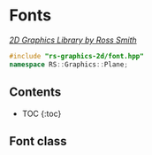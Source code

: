 # Fonts

_[2D Graphics Library by Ross Smith](index.html)_

```c++
#include "rs-graphics-2d/font.hpp"
namespace RS::Graphics::Plane;
```

## Contents

* TOC
{:toc}

## Font class



<!--

Title: Graphics Library: Font
CSS: style.css

# [Graphics Library](index.html): Font #

By Ross Smith

* `#include "rs-graphics/font.hpp"`
* `namespace RS::Graphics`

## Contents ##

{{TOC}}

## Supporting types ##

* `namespace` **`FontStyle`**
    * `constexpr int FontStyle::`**`regular`** `= 0`
    * `constexpr int FontStyle::`**`bold`** `= 1`
    * `constexpr int FontStyle::`**`italic`** `= 2`
    * `constexpr int FontStyle::`**`fallback`** `= 4`

Style flags used in the `FontMap::find()` function.

## Font class ##

* `class` **`Font`**

A class that represents a single font. This may be loaded from an OTF or TTF
file, or may be one of several fonts loaded from a TTC file.

* `Font::`**`Font`**`() noexcept`

The default constructor creates a null font with no name or glyphs.

* `explicit Font::`**`Font`**`(const std::string& filename, int index = 0)`

Load a font from a file (OTF, TTF, or TTC). The index indicates which font to
load from a TTC file. This will create a null font if the index is out of
range for a TTC file, or if it is anything other than zero for an OTF or TTF
file.

* `Font::`**`Font`**`(const Font& f) noexcept`
* `Font::`**`Font`**`(Font&& f) noexcept`
* `virtual Font::`**`~Font`**`() noexcept`
* `Font& Font::`**`operator=`**`(const Font& f) noexcept`
* `Font& Font::`**`operator=`**`(Font&& f) noexcept`

Other life cycle functions.

* `Font::`**`operator bool`**`() const noexcept`

True if the font is not null (i.e. a font was successfully loaded from a
file).

* `std::string Font::`**`family`**`() const`
* `std::string Font::`**`subfamily`**`() const`
* `std::string Font::`**`name`**`() const`

These return the family and subfamily names, or the full name of the font.

* `bool Font::`**`has_glyph`**`(char32_t c) const noexcept`
* `bool Font::`**`has_glyphs`**`(char32_t first, char32_t last) const noexcept`
* `template <typename Range> bool Font::`**`has_glyphs`**`(const Range& range) const`

These report whether or not a glyph, or a range of glyphs, is available in the
font. A glyph range can be supplied either as the first and last glyph in a
range (inclusive), or as an explicit list. The `has_glyphs()` functions will
return true only if every glyph in the range is present. All of these
functions will return false if any of the characters being queried is not a
valid Unicode scalar value.

* `static std::vector<Font> Font::`**`load`**`(const std::string& filename)`

Loads all of the available fonts from a TTC file. For OTF and TTF files that
have only one font, this just calls the `Font` constructor.

## ScaledFont class ##

* `class` **`ScaledFont`**`: public Font`

This class represents a font scaled to a particular size.

* `ScaledFont::`**`ScaledFont`**`() noexcept`

The default constructor creates a null font with no name, glyphs, or metrics.

* `ScaledFont::`**`ScaledFont`**`(const Font& font, int scale) noexcept`
* `ScaledFont::`**`ScaledFont`**`(const Font& font, Int2 scale) noexcept`

Construct a `ScaledFont` from a `Font` and a scale factor. The scale factor
indicates the scaled font's em size in pixels. This can be a single value, or
separate values for the X and Y scales. Behaviour is undefined if either scale
factor is less than or equal to zero.

* `ScaledFont::`**`ScaledFont`**`(const ScaledFont& sf) noexcept`
* `ScaledFont::`**`ScaledFont`**`(ScaledFont&& sf) noexcept`
* `virtual ScaledFont::`**`~ScaledFont`**`() noexcept`
* `ScaledFont& ScaledFont::`**`operator=`**`(const ScaledFont& sf) noexcept`
* `ScaledFont& ScaledFont::`**`operator=`**`(ScaledFont&& sf) noexcept`

Other life cycle functions.

* `Int2 ScaledFont::`**`scale`**`() const noexcept`

Returns the font scale (the em size in pixels).

* `int ScaledFont::`**`ascent`**`() const noexcept`
* `int ScaledFont::`**`descent`**`() const noexcept`
* `int ScaledFont::`**`line_gap`**`() const noexcept`
* `int ScaledFont::`**`line_offset`**`() const noexcept`

These return font metrics. The ascent is the maximum distance from the
baseline to the top of a glyph. The descent is the maximum distance from the
baseline to the bottom of a glyph, and is normally negative. The line gap is
the extra distance between lines, beyond what is implied by the ascent and
descent. The line offset is the distance between the baselines of successive
lines, and is equal to `ascent()-descent()+line_gap()`. All measures are in
pixels.

* `template <typename C> bool ScaledFont::`**`render`**`(Image<C>& image, Int2& offset, std::string_view text,
    int line_shift = 0, C text_colour = C::black(), C background = [see below]) const`

This function renders text to a new image. Multiple lines of text are
supported. The supplied `image` object will be reset to the minimum size
required to contain the rendered text. The `offset` vector will be set to the
position of the image's top left corner relative to the initial reference
point (beginning of the baseline of the first line of text).

If a `line_shift` is supplied, it will be added to the normal vertical spacing
between lines, in pixels (this can be negative if you want lines to be closer
together than usual).

The text colour defaults to black; the background colour defaults to
transparent if an alpha channel is present, otherwise white.

This will return true if the rendering was successful, false if an error
prevented rendering (either the font is null or the text contains invalid
UTF-8). It will still return true if nothing was rendered because the text is
empty or contains only whitespace characters.

This will fail to compile if the colour space is `sRGB`, which does not allow
linear compositing.

* `template <typename C> bool ScaledFont::`**`render_to`**`(WriteImage<C> image, Int2 ref_point, std::string_view text,
    int line_shift = 0, C text_colour = C::black()) const`

This function renders text to an existing image. Multiple lines of text are
supported. The supplied `ref_point` is used as the beginning of the baseline
of the first line of text (it should be at least `ascent()` pixels from the
top of the image to avoid clipping). Any part of the text that falls outside
the bounds of the image will be clipped.

If a `line_shift` is supplied, it will be added to the normal vertical spacing
between lines, in pixels (this can be negative if you want lines to be closer
together than usual).

The text colour defaults to black. This will be alpha blended with the
existing pixels of the image.

This will return true if the rendering was successful, false if an error
prevented rendering (either the font is null or the text contains invalid
UTF-8). It will still return true if nothing was rendered because the text is
empty or contains only whitespace characters, or the rendered glyphs fall
entirely outside the image.

This will fail to compile if the colour space is `sRGB` or the colour type has
no alpha channel.

* `Box_i2 ScaledFont::`**`text_box`**`(std::string_view text, int line_shift = 0) const`

Returns the bounding box of the supplied text, with the origin at the
beginning of the baseline of the first line of text.

If a `line_shift` is supplied, it will be added to the normal vertical spacing
between lines, in pixels (this can be negative if you want lines to be closer
together than usual).

This will return an empty box if the call fails because the font is null, the
text is empty, the text contains no non-whitespace characters, or the text
contains invalid UTF-8.

* `size_t ScaledFont::`**`text_fit`**`(std::string_view text, size_t max_pixels) const`

Indicates how much of the given single line of text will fit into a space of
the given width (`max_pixels`). This will return zero if the font is null, the
text contains invalid UTF-8, or the text contains any line feed characters. It
will return `npos` if the entire text will fit. Otherwise, it returns the
length of the longest substring that will fit into the space, in bytes (this
will always point to a UTF-8 character boundary).

* `int ScaledFont::`**`text_wrap`**`(std::string_view text_in, std::string& text_out, size_t max_pixels) const`

Wrap text at word boundaries (determined by ASCII whitespace) to fit into the
given pixel width. Leading and trailing line feeds are stripped from the input
text, but internal line breaks will be retained.

The return value is the number of lines in the wrapped text, or -1 if the text
wrapping failed because the font is null or the input text contained a word
too long to fit in the allowed space. If -1 is returned, `text_out` will be
set to an empty string.

Behaviour is undefined if `text_in` and `text_out` are the same string.

## FontMap class ##

* `class` **`FontMap`**

A `FontMap` contains information about a set of fonts, typically all the fonts
in a given set of directories. Fonts are organised by family and subfamily
(the subfamily usually represents variations such as bold or italic).

All queries based on family or subfamily names are case insensitive for ASCII
characters.

* `FontMap::`**`FontMap`**`()`
* `FontMap::`**`FontMap`**`(const FontMap& fm) noexcept`
* `FontMap::`**`FontMap`**`(FontMap&& fm) noexcept`
* `FontMap::`**`~FontMap`**`() noexcept`
* `FontMap& FontMap::`**`operator=`**`(const FontMap& fm) noexcept`
* `FontMap& FontMap::`**`operator=`**`(FontMap&& fm) noexcept`

Life cycle functions.

* `void FontMap::`**`clear`**`() noexcept`

Clears all fonts from the `FontMap`.

* `bool FontMap::`**`contains`**`(const std::string& family) const noexcept`
* `bool FontMap::`**`contains`**`(const std::string& family, const std::string& subfamily) const noexcept`

True if the `FontMap` contains any fonts matching the given names.

* `bool FontMap::`**`empty`**`() const noexcept`

True if the `FontMap` contains no fonts (equivalent to `num_families()==0`).

* `std::vector<std::string> FontMap::`**`families`**`() const`

Returns a list of all font family names.

* `std::vector<std::string> FontMap::`**`subfamilies`**`(const std::string& family) const`

Returns a list of all subfamily names for the given family. This will return
an empty list if `contains(family)` is false.

* `Font FontMap::`**`find`**`(const std::vector<std::string>& families, int style = FontStyle::regular) const`

Loads the first matching font in the `FontMap`. This will first search the
family names, in the order given, for a font that matches the given style. If
this is not found, it may run through the family names again and return the
first font of any kind it finds; by default this fallback search is done only
if the style requested is regular. If the `FontStyle::fallback` option is
combined with one or both of the other style options, a fallback will be
accepted for those too.

* `Font FontMap::`**`load`**`(const std::string& family, const std::string& subfamily) const`

Loads the font with the given family and subfamily name. This will return a
null font if no matching font is present in the `FontMap`.

* `size_t FontMap::`**`num_families`**`() const noexcept`

Returns the number of font families in the `FontMap`.

* `void FontMap::`**`search`**`(const std::string& dir, int flags = 0)`

Searches the given directory for all readable font files. This will do nothing
if `dir` does not exist, or exists but is not a directory. Searches are
cumulative; previously loaded fonts are not cleared before a search.

The `flags` argument is a combination of `ListDir` bitflags from the
[utilities module](utility.html). If the `ListDir::recursive` flag is set,
subdirectories will be searched recursively. By default, symlinks to
directories are not followed; if the `ListDir::symlinks` flag is also present,
symlinks will be followed. The `symlinks` flag has no effect if not combined
with `recursive`; symlinks to font files will be opened regardless.

* `void FontMap::`**`search_system`**`()`

Searches the standard font directories for the operating system (this can take
several seconds if you have a lot of fonts).

* **Apple**
    * `/System/Library/Fonts`
    * `/Library/Fonts`
    * `~/Library/Fonts`
* **Linux** (and generic Unix)
    * `/usr/X11R6/lib/X11/fonts`
    * `/usr/share/fonts`
    * `/usr/local/share/fonts`
    * `~/.fonts`
    * `~/.local/share/fonts`
* **Windows**
    * `%WINDIR%\Fonts`

-->
